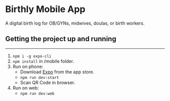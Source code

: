 # Birthly Mobile App

A digital birth log for OB/GYNs, midwives, doulas, or birth workers.

## Getting the project up and running

---

1. `npm i -g expo-cli`
2. `npm install` in /mobile folder.
3. Run on phone:
    - Download [Expo](https://play.google.com/store/apps/details?id=host.exp.exponent&hl=en_US&gl=US) from the app store.
    - `npm run dev:start`
    - Scan QR Code in browser.
4. Run on web:
    - `npm run dev:web`

